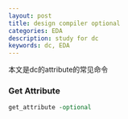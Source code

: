```yaml
---
layout: post
title: design compiler optional
categories: EDA
description: study for dc
keywords: dc, EDA
---
```


本文是dc的attribute的常见命令

### Get Attribute
```tcl
get_attribute -optional 
```

